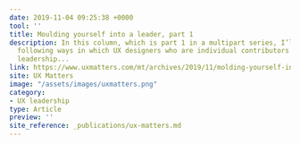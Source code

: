 ```yaml
---
date: 2019-11-04 09:25:38 +0000
tool: ''
title: Moulding yourself into a leader, part 1
description: In this column, which is part 1 in a multipart series, I’ll discuss the
  following ways in which UX designers who are individual contributors demonstrate
  leadership...
link: https://www.uxmatters.com/mt/archives/2019/11/molding-yourself-into-a-leader-part-1.php
site: UX Matters
image: "/assets/images/uxmatters.png"
category:
- UX leadership
type: Article
preview: ''
site_reference: _publications/ux-matters.md
---
```

